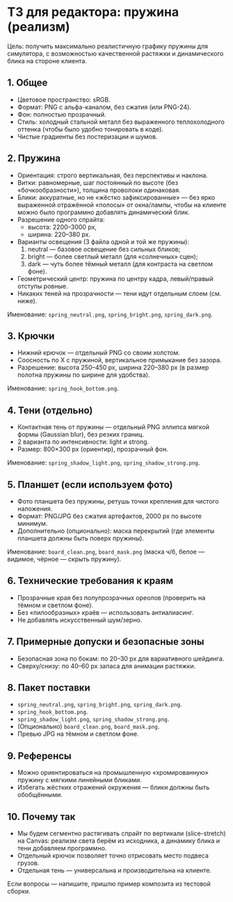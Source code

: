 # ТЗ для редактора: пружина (реализм)

Цель: получить максимально реалистичную графику пружины для симулятора, с возможностью качественной растяжки и динамического блика на стороне клиента.

## 1. Общее
- Цветовое пространство: sRGB.
- Формат: PNG с альфа-каналом, без сжатия (или PNG-24).
- Фон: полностью прозрачный.
- Стиль: холодный стальной металл без выраженного теплохолодного оттенка (чтобы было удобно тонировать в коде).
- Чистые градиенты без постеризации и шумов.

## 2. Пружина
- Ориентация: строго вертикальная, без перспективы и наклона.
- Витки: равномерные, шаг постоянный по высоте (без «бочкообразности»), толщина проволоки одинаковая.
- Блики: аккуратные, но не «жёстко зафиксированные» — без ярко выраженной отражённой «полосы» от окна/лампы, чтобы на клиенте можно было программно добавлять динамический блик.
- Разрешение одного спрайта: 
  - высота: 2200–3000 px,
  - ширина: 220–380 px.
- Варианты освещения (3 файла одной и той же пружины):
  1) neutral — базовое освещение без сильных бликов;
  2) bright — более светлый металл (для «солнечных» сцен);
  3) dark — чуть более тёмный металл (для контраста на светлом фоне).
- Геометрический центр: пружина по центру кадра, левый/правый отступы ровные.
- Никаких теней на прозрачности — тени идут отдельным слоем (см. ниже).

Именование: `spring_neutral.png`, `spring_bright.png`, `spring_dark.png`.

## 3. Крючки
- Нижний крючок — отдельный PNG со своим холстом.
- Соосность по X с пружиной, вертикальное примыкание без зазора.
- Разрешение: высота 250–450 px, ширина 220–380 px (в размер полотна пружины по ширине для удобства).

Именование: `spring_hook_bottom.png`.

## 4. Тени (отдельно)
- Контактная тень от пружины — отдельный PNG эллипса мягкой формы (Gaussian blur), без резких границ.
- 2 варианта по интенсивности: light и strong.
- Размер: 800×300 px (ориентир), прозрачный фон.

Именование: `spring_shadow_light.png`, `spring_shadow_strong.png`.

## 5. Планшет (если используем фото)
- Фото планшета без пружины, ретушь точки крепления для чистого наложения.
- Формат: PNG/JPG без сжатия артефактов, 2000 px по высоте минимум.
- Дополнительно (опционально): маска перекрытий (где элементы планшета должны быть поверх пружины).

Именование: `board_clean.png`, `board_mask.png` (маска ч/б, белое — видимое, чёрное — скрыть пружину).

## 6. Технические требования к краям
- Прозрачные края без полупрозрачных ореолов (проверить на тёмном и светлом фоне).
- Без «пилообразных» краёв — использовать антиалиасинг.
- Не добавлять искусственный шум/зерно.

## 7. Примерные допуски и безопасные зоны
- Безопасная зона по бокам: по 20–30 px для вариативного шейдинга.
- Сверху/снизу: по 40–60 px запаса для анимации растяжки.

## 8. Пакет поставки
- `spring_neutral.png`, `spring_bright.png`, `spring_dark.png`.
- `spring_hook_bottom.png`.
- `spring_shadow_light.png`, `spring_shadow_strong.png`.
- (Опционально) `board_clean.png`, `board_mask.png`.
- Превью JPG на тёмном и светлом фоне.

## 9. Референсы
- Можно ориентироваться на промышленную «хромированную» пружину с мягкими линейными бликами.
- Избегать жёстких отражений окружения — блики должны быть обобщёнными.

## 10. Почему так
- Мы будем сегментно растягивать спрайт по вертикали (slice-stretch) на Canvas: реализм света берём из исходника, а динамику блика и тени добавляем программно.
- Отдельный крючок позволяет точно отрисовать место подвеса грузов.
- Отдельная тень — универсальна и производительна на клиенте.

Если вопросы — напишите, пришлю пример композита из тестовой сборки.
